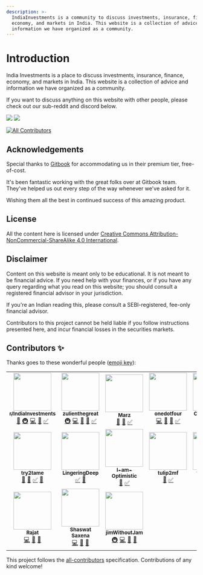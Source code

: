 ```yaml
---
description: >-
  IndiaInvestments is a community to discuss investments, insurance, finance,
  economy, and markets in India. This website is a collection of advice and
  information we have organized as a community.
---
```


# Introduction

India Investments is a place to discuss investments, insurance, finance, economy, and markets in India. This website is a collection of advice and information we have organized as a community.

If you want to discuss anything on this website with other people, please check out our sub-reddit and discord below.

[![](https://img.shields.io/reddit/subreddit-subscribers/indiainvestments?style=social)](https://reddit.com/r/indiainvestments) [![](https://img.shields.io/discord/546638391127572500)](https://discord.gg/hqBNg4u)

<!-- ALL-CONTRIBUTORS-BADGE:START - Do not remove or modify this section -->
[![All Contributors](https://img.shields.io/badge/all_contributors-17-orange.svg?style=flat-square)](#contributors-)
<!-- ALL-CONTRIBUTORS-BADGE:END -->

## Acknowledgements

Special thanks to [Gitbook](https://www.gitbook.com/) for accommodating us in their premium tier, free-of-cost.  
  
It's been fantastic working with the great folks over at Gitbook team. They've helped us out every step of the way whenever we've asked for it.   
  
Wishing them all the best in continued success of this amazing product.

## License

All the content here is licensed under [Creative Commons Attribution-NonCommercial-ShareAlike 4.0 International](https://creativecommons.org/licenses/by/4.0/).

## Disclaimer

Content on this website is meant only to be educational. It is not meant to be financial advice. If you need help with your finances, or if you have any query regarding what you read on this website; you should consult a registered financial advisor in your jurisdiction.  
  
If you're an Indian reading this, please consult a SEBI-registered, fee-only financial advisor.  
  
Contributors to this project cannot be held liable if you follow instructions presented here, and incur financial losses in the securities markets.  





## Contributors ✨

Thanks goes to these wonderful people ([emoji key](https://allcontributors.org/docs/en/emoji-key)):

<!-- ALL-CONTRIBUTORS-LIST:START - Do not remove or modify this section -->
<!-- prettier-ignore-start -->
<!-- markdownlint-disable -->
<table>
  <tr>
    <td align="center"><a href="https://reddit.com/r/IndiaInvestments"><img src="https://avatars.githubusercontent.com/u/36945608?v=4?s=100" width="100px;" alt=""/><br /><sub><b>r/IndiaInvestments</b></sub></a><br /><a href="https://github.com/indiainvestments/content/commits?author=indiainvestments" title="Documentation">📖</a> <a href="#infra-indiainvestments" title="Infrastructure (Hosting, Build-Tools, etc)">🚇</a> <a href="https://github.com/indiainvestments/content/commits?author=indiainvestments" title="Code">💻</a> <a href="https://github.com/indiainvestments/content/pulls?q=is%3Apr+reviewed-by%3Aindiainvestments" title="Reviewed Pull Requests">👀</a> <a href="#tutorial-indiainvestments" title="Tutorials">✅</a></td>
    <td align="center"><a href="https://github.com/zulienthegreat"><img src="https://avatars.githubusercontent.com/u/78473984?v=4?s=100" width="100px;" alt=""/><br /><sub><b>zulienthegreat</b></sub></a><br /><a href="#infra-zulienthegreat" title="Infrastructure (Hosting, Build-Tools, etc)">🚇</a> <a href="https://github.com/indiainvestments/content/commits?author=zulienthegreat" title="Code">💻</a> <a href="https://github.com/indiainvestments/content/commits?author=zulienthegreat" title="Documentation">📖</a> <a href="https://github.com/indiainvestments/content/pulls?q=is%3Apr+reviewed-by%3Azulienthegreat" title="Reviewed Pull Requests">👀</a> <a href="#tutorial-zulienthegreat" title="Tutorials">✅</a></td>
    <td align="center"><a href="https://github.com/Itsmarzil"><img src="https://avatars.githubusercontent.com/u/78316021?v=4?s=100" width="100px;" alt=""/><br /><sub><b>Marz</b></sub></a><br /><a href="https://github.com/indiainvestments/content/commits?author=Itsmarzil" title="Documentation">📖</a> <a href="https://github.com/indiainvestments/content/pulls?q=is%3Apr+reviewed-by%3AItsmarzil" title="Reviewed Pull Requests">👀</a> <a href="#tutorial-Itsmarzil" title="Tutorials">✅</a></td>
    <td align="center"><a href="https://github.com/onedotfour"><img src="https://avatars.githubusercontent.com/u/78316140?v=4?s=100" width="100px;" alt=""/><br /><sub><b>onedotfour</b></sub></a><br /><a href="https://github.com/indiainvestments/content/commits?author=onedotfour" title="Code">💻</a> <a href="https://github.com/indiainvestments/content/commits?author=onedotfour" title="Documentation">📖</a> <a href="https://github.com/indiainvestments/content/pulls?q=is%3Apr+reviewed-by%3Aonedotfour" title="Reviewed Pull Requests">👀</a> <a href="#tutorial-onedotfour" title="Tutorials">✅</a></td>
    <td align="center"><a href="https://github.com/Cephalopterus"><img src="https://avatars.githubusercontent.com/u/66165136?v=4?s=100" width="100px;" alt=""/><br /><sub><b>Cephalopterus</b></sub></a><br /><a href="https://github.com/indiainvestments/content/commits?author=Cephalopterus" title="Code">💻</a> <a href="https://github.com/indiainvestments/content/commits?author=Cephalopterus" title="Documentation">📖</a> <a href="https://github.com/indiainvestments/content/pulls?q=is%3Apr+reviewed-by%3ACephalopterus" title="Reviewed Pull Requests">👀</a> <a href="#tutorial-Cephalopterus" title="Tutorials">✅</a></td>
    <td align="center"><a href="https://github.com/crimelabs786"><img src="https://avatars.githubusercontent.com/u/56079307?v=4?s=100" width="100px;" alt=""/><br /><sub><b>crimelabs786</b></sub></a><br /><a href="#infra-crimelabs786" title="Infrastructure (Hosting, Build-Tools, etc)">🚇</a> <a href="https://github.com/indiainvestments/content/commits?author=crimelabs786" title="Code">💻</a> <a href="https://github.com/indiainvestments/content/commits?author=crimelabs786" title="Documentation">📖</a> <a href="https://github.com/indiainvestments/content/pulls?q=is%3Apr+reviewed-by%3Acrimelabs786" title="Reviewed Pull Requests">👀</a> <a href="#tutorial-crimelabs786" title="Tutorials">✅</a> <a href="#question-crimelabs786" title="Answering Questions">💬</a></td>
    <td align="center"><a href="https://github.com/reo-sam"><img src="https://avatars.githubusercontent.com/u/36949552?v=4?s=100" width="100px;" alt=""/><br /><sub><b>reo-sam</b></sub></a><br /><a href="https://github.com/indiainvestments/content/commits?author=reo-sam" title="Code">💻</a> <a href="https://github.com/indiainvestments/content/commits?author=reo-sam" title="Documentation">📖</a> <a href="https://github.com/indiainvestments/content/pulls?q=is%3Apr+reviewed-by%3Areo-sam" title="Reviewed Pull Requests">👀</a> <a href="#tutorial-reo-sam" title="Tutorials">✅</a> <a href="#question-reo-sam" title="Answering Questions">💬</a></td>
  </tr>
  <tr>
    <td align="center"><a href="https://github.com/try2tame"><img src="https://avatars.githubusercontent.com/u/78716242?v=4?s=100" width="100px;" alt=""/><br /><sub><b>try2tame</b></sub></a><br /><a href="https://github.com/indiainvestments/content/commits?author=try2tame" title="Documentation">📖</a> <a href="https://github.com/indiainvestments/content/pulls?q=is%3Apr+reviewed-by%3Atry2tame" title="Reviewed Pull Requests">👀</a> <a href="#tutorial-try2tame" title="Tutorials">✅</a> <a href="#question-try2tame" title="Answering Questions">💬</a></td>
    <td align="center"><a href="https://github.com/LingeringDeep"><img src="https://avatars.githubusercontent.com/u/78742827?v=4?s=100" width="100px;" alt=""/><br /><sub><b>LingeringDeep</b></sub></a><br /><a href="#tutorial-LingeringDeep" title="Tutorials">✅</a> <a href="#question-LingeringDeep" title="Answering Questions">💬</a></td>
    <td align="center"><a href="https://github.com/I-am-Optimistic"><img src="https://avatars.githubusercontent.com/u/67626554?v=4?s=100" width="100px;" alt=""/><br /><sub><b>I-am-Optimistic</b></sub></a><br /><a href="https://github.com/indiainvestments/content/commits?author=I-am-Optimistic" title="Documentation">📖</a> <a href="#tutorial-I-am-Optimistic" title="Tutorials">✅</a></td>
    <td align="center"><a href="https://github.com/Tulip2MF"><img src="https://avatars.githubusercontent.com/u/78700380?v=4?s=100" width="100px;" alt=""/><br /><sub><b>tulip2mf</b></sub></a><br /><a href="https://github.com/indiainvestments/content/commits?author=tulip2mf" title="Documentation">📖</a> <a href="#tutorial-tulip2mf" title="Tutorials">✅</a></td>
    <td align="center"><a href="https://github.com/villageindian"><img src="https://avatars.githubusercontent.com/u/78730706?v=4?s=100" width="100px;" alt=""/><br /><sub><b>villageindian</b></sub></a><br /><a href="https://github.com/indiainvestments/content/commits?author=villageindian" title="Documentation">📖</a> <a href="#tutorial-villageindian" title="Tutorials">✅</a> <a href="https://github.com/indiainvestments/content/pulls?q=is%3Apr+reviewed-by%3Avillageindian" title="Reviewed Pull Requests">👀</a> <a href="#question-villageindian" title="Answering Questions">💬</a></td>
    <td align="center"><a href="https://github.com/namasteOriginally"><img src="https://avatars.githubusercontent.com/u/78691162?v=4?s=100" width="100px;" alt=""/><br /><sub><b>namasteOriginally</b></sub></a><br /><a href="https://github.com/indiainvestments/content/commits?author=namasteOriginally" title="Code">💻</a> <a href="#tutorial-namasteOriginally" title="Tutorials">✅</a> <a href="https://github.com/indiainvestments/content/pulls?q=is%3Apr+reviewed-by%3AnamasteOriginally" title="Reviewed Pull Requests">👀</a> <a href="#question-namasteOriginally" title="Answering Questions">💬</a></td>
    <td align="center"><a href="https://github.com/shryzel"><img src="https://avatars.githubusercontent.com/u/49168010?v=4?s=100" width="100px;" alt=""/><br /><sub><b>shryzel</b></sub></a><br /><a href="https://github.com/indiainvestments/content/commits?author=shryzel" title="Documentation">📖</a> <a href="#tutorial-shryzel" title="Tutorials">✅</a> <a href="https://github.com/indiainvestments/content/pulls?q=is%3Apr+reviewed-by%3Ashryzel" title="Reviewed Pull Requests">👀</a></td>
  </tr>
  <tr>
    <td align="center"><a href="https://github.com/rajatdhoot123"><img src="https://avatars.githubusercontent.com/u/18528826?v=4?s=100" width="100px;" alt=""/><br /><sub><b>Rajat</b></sub></a><br /><a href="https://github.com/indiainvestments/content/commits?author=rajatdhoot123" title="Code">💻</a> <a href="https://github.com/indiainvestments/content/pulls?q=is%3Apr+reviewed-by%3Arajatdhoot123" title="Reviewed Pull Requests">👀</a> <a href="#question-rajatdhoot123" title="Answering Questions">💬</a></td>
    <td align="center"><a href="https://infilimits.com"><img src="https://avatars.githubusercontent.com/u/12628996?v=4?s=100" width="100px;" alt=""/><br /><sub><b>Shaswat Saxena</b></sub></a><br /><a href="https://github.com/indiainvestments/content/commits?author=shaswatsaxena" title="Code">💻</a> <a href="https://github.com/indiainvestments/content/pulls?q=is%3Apr+reviewed-by%3Ashaswatsaxena" title="Reviewed Pull Requests">👀</a> <a href="#question-shaswatsaxena" title="Answering Questions">💬</a></td>
    <td align="center"><a href="https://github.com/JimWithoutJam"><img src="https://avatars.githubusercontent.com/u/78673642?v=4?s=100" width="100px;" alt=""/><br /><sub><b>jimWithoutJam</b></sub></a><br /><a href="#infra-jimWithoutJam" title="Infrastructure (Hosting, Build-Tools, etc)">🚇</a> <a href="https://github.com/indiainvestments/content/commits?author=jimWithoutJam" title="Code">💻</a> <a href="https://github.com/indiainvestments/content/pulls?q=is%3Apr+reviewed-by%3AjimWithoutJam" title="Reviewed Pull Requests">👀</a> <a href="#question-jimWithoutJam" title="Answering Questions">💬</a></td>
  </tr>
</table>

<!-- markdownlint-restore -->
<!-- prettier-ignore-end -->

<!-- ALL-CONTRIBUTORS-LIST:END -->

This project follows the [all-contributors](https://github.com/all-contributors/all-contributors) specification. Contributions of any kind welcome!
